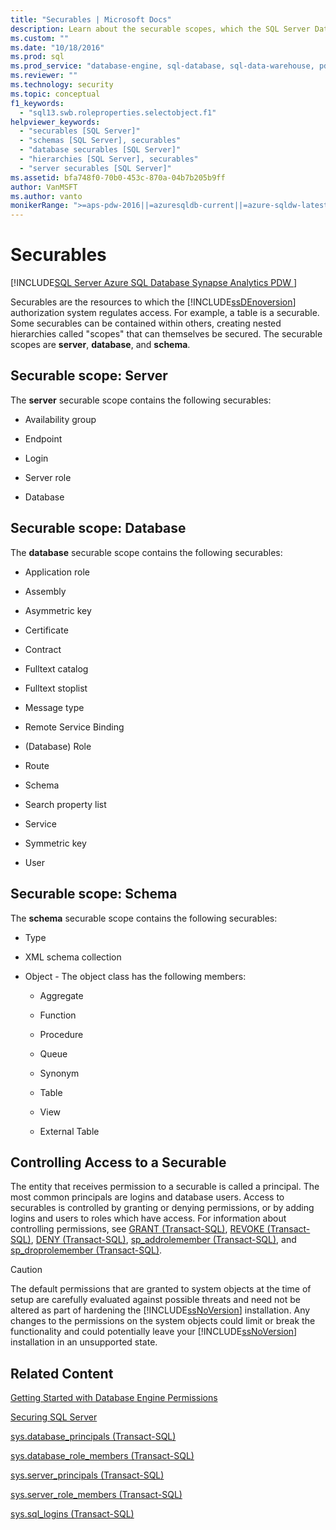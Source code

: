 ```yaml
---
title: "Securables | Microsoft Docs"
description: Learn about the securable scopes, which the SQL Server Database Engine authorization system uses to regulate access to securables.
ms.custom: ""
ms.date: "10/18/2016"
ms.prod: sql
ms.prod_service: "database-engine, sql-database, sql-data-warehouse, pdw"
ms.reviewer: ""
ms.technology: security
ms.topic: conceptual
f1_keywords: 
  - "sql13.swb.roleproperties.selectobject.f1"
helpviewer_keywords: 
  - "securables [SQL Server]"
  - "schemas [SQL Server], securables"
  - "database securables [SQL Server]"
  - "hierarchies [SQL Server], securables"
  - "server securables [SQL Server]"
ms.assetid: bfa748f0-70b0-453c-870a-04b7b205b9ff
author: VanMSFT
ms.author: vanto
monikerRange: ">=aps-pdw-2016||=azuresqldb-current||=azure-sqldw-latest||>=sql-server-2016||>=sql-server-linux-2017||=azuresqldb-mi-current"
---
```

# Securables
[!INCLUDE[SQL Server Azure SQL Database Synapse Analytics PDW ](../../includes/applies-to-version/sql-asdb-asdbmi-asa-pdw.md)]

  Securables are the resources to which the [!INCLUDE[ssDEnoversion](../../includes/ssdenoversion-md.md)] authorization system regulates access. For example, a table is a securable. Some securables can be contained within others, creating nested hierarchies called "scopes" that can themselves be secured. The securable scopes are **server**, **database**, and **schema**.  
  
## Securable scope: Server  
 The **server** securable scope contains the following securables:  
  
-   Availability group  
  
-   Endpoint  
  
-   Login  
  
-   Server role  
  
-   Database  
  
## Securable scope: Database  
 The **database** securable scope contains the following securables:  
  
-   Application role  
  
-   Assembly  
  
-   Asymmetric key  
  
-   Certificate  
  
-   Contract  
  
-   Fulltext catalog  
  
-   Fulltext stoplist  
  
-   Message type  
  
-   Remote Service Binding  
  
-   (Database) Role  
  
-   Route  
  
-   Schema  
  
-   Search property list  
  
-   Service  
  
-   Symmetric key  
  
-   User  
  
## Securable scope: Schema  
 The **schema** securable scope contains the following securables:  
  
-   Type  
  
-   XML schema collection  
  
-   Object - The object class has the following members:  
  
    -   Aggregate  
  
    -   Function  
  
    -   Procedure  
  
    -   Queue  
  
    -   Synonym  
  
    -   Table  
  
    -   View 
    
    -   External Table 
  
## Controlling Access to a Securable  
 The entity that receives permission to a securable is called a principal. The most common principals are logins and database users. Access to securables is controlled by granting or denying permissions, or by adding logins and users to roles which have access. For information about controlling permissions, see [GRANT &#40;Transact-SQL&#41;](../../t-sql/statements/grant-transact-sql.md), [REVOKE &#40;Transact-SQL&#41;](../../t-sql/statements/revoke-transact-sql.md), [DENY &#40;Transact-SQL&#41;](../../t-sql/statements/deny-transact-sql.md), [sp_addrolemember &#40;Transact-SQL&#41;](../../relational-databases/system-stored-procedures/sp-addrolemember-transact-sql.md), and [sp_droprolemember &#40;Transact-SQL&#41;](../../relational-databases/system-stored-procedures/sp-droprolemember-transact-sql.md).  
  
> [!CAUTION]  
>  The default permissions that are granted to system objects at the time of setup are carefully evaluated against possible threats and need not be altered as part of hardening the [!INCLUDE[ssNoVersion](../../includes/ssnoversion-md.md)] installation. Any changes to the permissions on the system objects could limit or break the functionality and could potentially leave your [!INCLUDE[ssNoVersion](../../includes/ssnoversion-md.md)] installation in an unsupported state.  
  
## Related Content  
 [Getting Started with Database Engine Permissions](../../relational-databases/security/authentication-access/getting-started-with-database-engine-permissions.md)  
  
 [Securing SQL Server](../../relational-databases/security/securing-sql-server.md)  
  
 [sys.database_principals &#40;Transact-SQL&#41;](../../relational-databases/system-catalog-views/sys-database-principals-transact-sql.md)  
  
 [sys.database_role_members &#40;Transact-SQL&#41;](../../relational-databases/system-catalog-views/sys-database-role-members-transact-sql.md)  
  
 [sys.server_principals &#40;Transact-SQL&#41;](../../relational-databases/system-catalog-views/sys-server-principals-transact-sql.md)  
  
 [sys.server_role_members &#40;Transact-SQL&#41;](../../relational-databases/system-catalog-views/sys-server-role-members-transact-sql.md)  
  
 [sys.sql_logins &#40;Transact-SQL&#41;](../../relational-databases/system-catalog-views/sys-sql-logins-transact-sql.md)  
  
  
